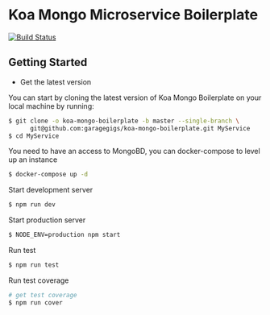 # Koa Mongo Microservice Boilerplate
[![Build Status](https://travis-ci.org/garagegigs/koa-mongo-boilerplate.svg?branch=master)](https://travis-ci.org/garagegigs/koa-mongo-boilerplate)

## Getting Started

- Get the latest version

You can start by cloning the latest version of Koa Mongo Boilerplate on your local machine by running:

```bash
$ git clone -o koa-mongo-boilerplate -b master --single-branch \
      git@github.com:garagegigs/koa-mongo-boilerplate.git MyService
$ cd MyService
```



You need to have an access to MongoBD, you can docker-compose to level up an instance
```bash
$ docker-compose up -d
```

Start development server
```bash
$ npm run dev
```

Start production server
```bash
$ NODE_ENV=production npm start
```

Run test
```bash
$ npm run test
```

Run test coverage
```bash
# get test coverage
$ npm run cover
```

